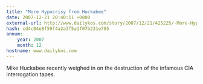 ```yaml
---
title: "More Hypocrisy from Huckabee"
date: 2007-12-21 20:40:11 +0000
external-url: http://www.dailykos.com/story/2007/12/21/425225/-More-Hypocrisy-from-Huckabee
hash: cd4c04e8f59f4a2a3f5a1f07b231e705
annum:
    year: 2007
    month: 12
hostname: www.dailykos.com
---
```


Mike Huckabee recently weighed in on the destruction of the infamous CIA interrogation tapes.
